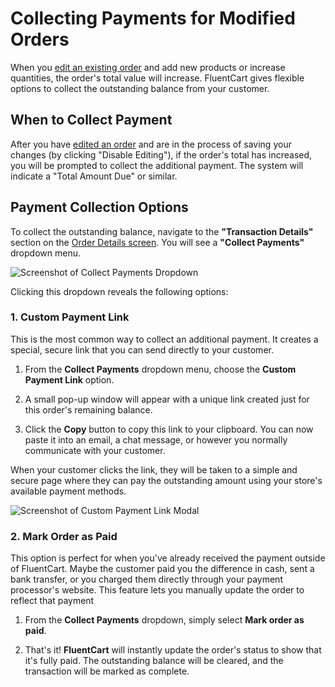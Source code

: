  # Collecting Payments for Modified Orders

When you [edit an existing order](/guide/store-management/orders-management/editing-existing-orders) and add new products or increase quantities, the order's total value will increase. FluentCart gives flexible options to collect the outstanding balance from your customer.

## When to Collect Payment

After you have [edited an order](/guide/store-management/orders-management/editing-existing-orders) and are in the process of saving your changes (by clicking "Disable Editing"), if the order's total has increased, you will be prompted to collect the additional payment. The system will indicate a "Total Amount Due" or similar.

## Payment Collection Options

To collect the outstanding balance, navigate to the **"Transaction Details"** section on the [Order Details screen](/guide/store-management/orders-management/order-details-overview). You will see a **"Collect Payments"** dropdown menu.

![Screenshot of Collect Payments Dropdown](/images/store-management/collecting-payments/collect-payments-dropdown.webp)


Clicking this dropdown reveals the following options:

### 1. Custom Payment Link

This is the most common way to collect an additional payment. It creates a special, secure link that you can send directly to your customer.

1. From the **Collect Payments** dropdown menu, choose the **Custom Payment Link** option.

2. A small pop-up window will appear with a unique link created just for this order's remaining balance.

3. Click the **Copy** button to copy this link to your clipboard. You can now paste it into an email, a chat message, or however you normally communicate with your customer.

When your customer clicks the link, they will be taken to a simple and secure page where they can pay the outstanding amount using your store's available payment methods.

![Screenshot of Custom Payment Link Modal](/images/store-management/collecting-payments/custom-payment-link-modal.webp)

### 2. Mark Order as Paid

This option is perfect for when you've already received the payment outside of FluentCart. Maybe the customer paid you the difference in cash, sent a bank transfer, or you charged them directly through your payment processor's website. This feature lets you manually update the order to reflect that payment

1. From the **Collect Payments** dropdown, simply select **Mark order as paid**.

2. That's it! **FluentCart** will instantly update the order's status to show that it's fully paid. The outstanding balance will be cleared, and the transaction will be marked as complete.
